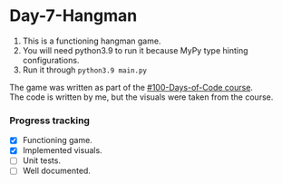 # Day-7-Hangman

1. This is a functioning hangman game.
2. You will need python3.9 to run it because MyPy type hinting configurations.
3. Run it through `python3.9 main.py`

The game was written as part of the [#100-Days-of-Code course](https://www.udemy.com/course/100-days-of-code/).    
The code is written by me, but the visuals were taken from the course.

### Progress tracking

- [x] Functioning game.
- [x] Implemented visuals.
- [ ] Unit tests.
- [ ] Well documented.

